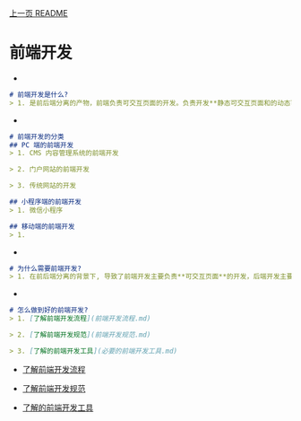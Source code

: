 [上一页 README](README.md)

# 前端开发
-
``` md
# 前端开发是什么?
> 1. 是前后端分离的产物，前端负责可交互页面的开发。负责开发**静态可交互页面和的动态可交互页面**, 通过_HTML, CSS, JS_以及_Vue, elementUI, VSCode_等**前端开发工具**去开发**静态可交互页面和动态可交互页面**.
```

-
``` md
# 前端开发的分类
## PC 端的前端开发
> 1. CMS 内容管理系统的前端开发

> 2. 门户网站的前端开发

> 3. 传统网站的开发

## 小程序端的前端开发
> 1. 微信小程序

## 移动端的前端开发
> 1. 
```

-
``` md
# 为什么需要前端开发?
> 1. 在前后端分离的背景下, 导致了前端开发主要负责**可交互页面**的开发，后端开发主要负责**数据**开发.
```

-
``` md
# 怎么做到好的前端开发?
> 1. [了解前端开发流程](前端开发流程.md)

> 2. [了解前端开发规范](前端开发规范.md)

> 3. [了解的前端开发工具](必要的前端开发工具.md)

```
-  [了解前端开发流程](前端开发流程.md)

-  [了解前端开发规范](前端开发规范.md)

-  [了解的前端开发工具](前端开发工具.md)
